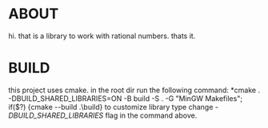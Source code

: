 # ABOUT
hi. that is a library to work with rational numbers. thats it.

# BUILD
this project uses cmake. in the root dir run the following command:
	*cmake . -DBUILD_SHARED_LIBRARIES=ON -B build -S . -G "MinGW Makefiles"; if($?) {cmake --build .\build} 
to customize library type change *-DBUILD_SHARED_LIBRARIES* flag in the command above.